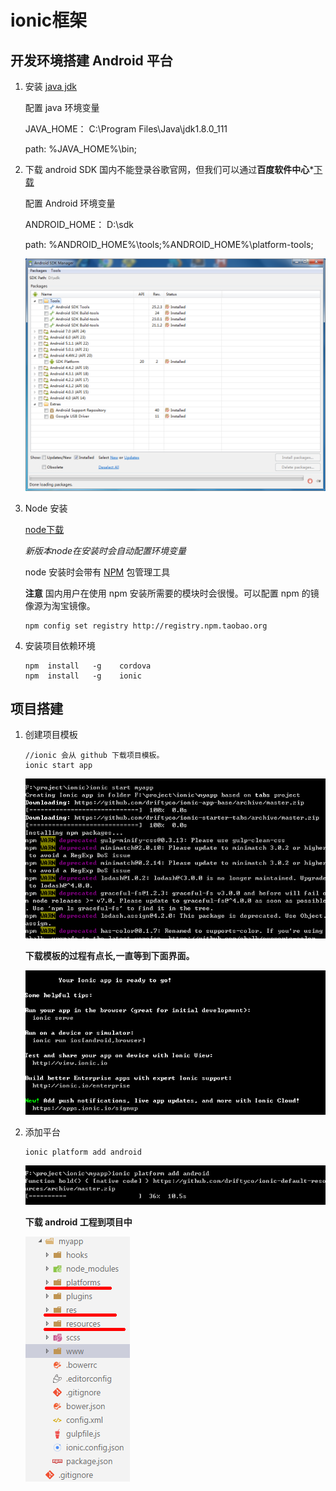 # ionic框架

## 开发环境搭建 Android 平台
1. 安装 [java jdk](http://www.oracle.com/technetwork/java/javase/downloads/jdk8-downloads-2133151.html)

    配置 java 环境变量
    
    JAVA_HOME： C:\Program Files\Java\jdk1.8.0_111

    path: %JAVA_HOME%\bin;

2. 下载 android SDK 国内不能登录谷歌官网，但我们可以通过**百度软件中心***[下载](http://rj.baidu.com/soft/detail/23485.html?ald)

    配置 Android 环境变量

    ANDROID_HOME： D:\sdk

    path: %ANDROID_HOME%\tools;%ANDROID_HOME%\platform-tools;

    ![sdkManage](./image/sdkManage.bmp)

3. Node 安装 

    [node下载](https://nodejs.org/en/)

    *新版本node在安装时会自动配置环境变量*

    node 安装时会带有 [NPM](https://www.npmjs.com/) 包管理工具 

    **注意**
    国内用户在使用 npm 安装所需要的模块时会很慢。可以配置 npm 的镜像源为淘宝镜像。

    ``` shell
    npm config set registry http://registry.npm.taobao.org
    ```
4. 安装项目依赖环境
    ``` shell
    npm  install   -g    cordova
    npm  install   -g    ionic
    ```

## 项目搭建

1. 创建项目模板
    ``` shell
    //ionic 会从 github 下载项目模板。
    ionic start app
    ```
    ![](./image/ionicStartAPP.bmp)
    
    **下载模板的过程有点长,一直等到下面界面。**

    ![](./image/ionicStartAPPend.bmp)

2. 添加平台
    ``` shell
    ionic platform add android
    ```
    ![](./image/ionicplatformandroid.bmp)

    **下载 android 工程到项目中**

    ![](./image/ionicplatformandroidadd.bmp)

    



